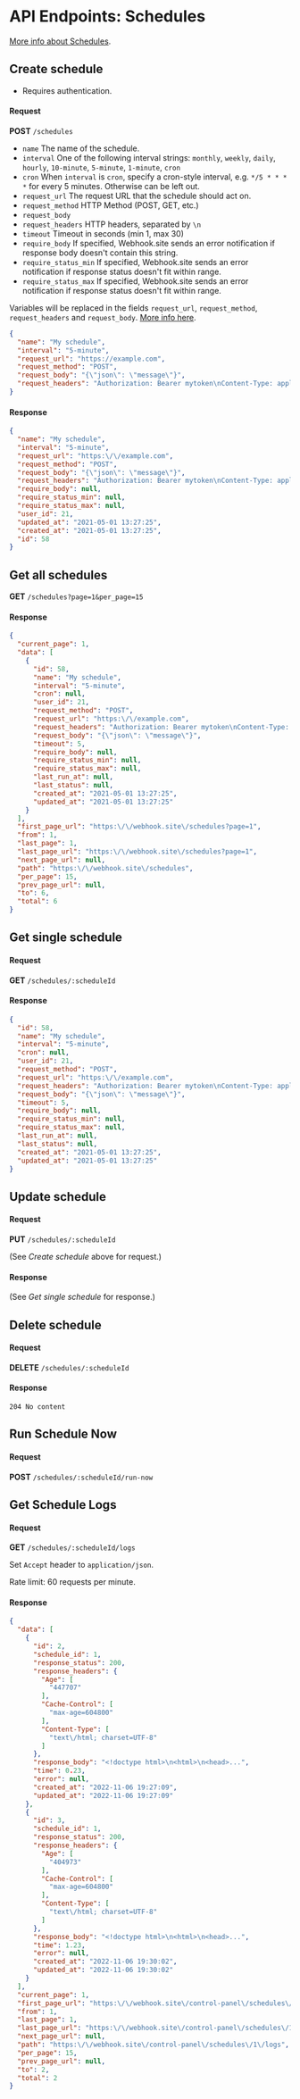 # API Endpoints: Schedules

[More info about Schedules](/schedules.html).

## Create schedule

* Requires authentication.

#### Request

**POST** `/schedules`

* `name` The name of the schedule.
* `interval` One of the following interval strings: `monthly`, `weekly`, `daily`, `hourly`, `10-minute`, `5-minute`, `1-minute`, `cron`
* `cron` When `interval` is `cron`, specify a cron-style interval, e.g. `*/5 * * * *` for every 5 minutes. Otherwise can be left out.
* `request_url` The request URL that the schedule should act on.
* `request_method` HTTP Method (POST, GET, etc.)
* `request_body` 
* `request_headers` HTTP headers, separated by `\n`
* `timeout` Timeout in seconds (min 1, max 30)
* `require_body` If specified, Webhook.site sends an error notification if response body doesn't contain this string.
* `require_status_min` If specified, Webhook.site sends an error notification if response status doesn't fit within range.
* `require_status_max` If specified, Webhook.site sends an error notification if response status doesn't fit within range.

Variables will be replaced in the fields `request_url`, `request_method`, `request_headers` and `request_body`. [More info here](/custom-actions.html#variables).

```json
{
  "name": "My schedule",
  "interval": "5-minute",
  "request_url": "https://example.com",
  "request_method": "POST",
  "request_body": "{\"json\": \"message\"}",
  "request_headers": "Authorization: Bearer mytoken\nContent-Type: application/json"
}
```

#### Response

```json
{
  "name": "My schedule",
  "interval": "5-minute",
  "request_url": "https:\/\/example.com",
  "request_method": "POST",
  "request_body": "{\"json\": \"message\"}",
  "request_headers": "Authorization: Bearer mytoken\nContent-Type: application\/json",
  "require_body": null,
  "require_status_min": null,
  "require_status_max": null,
  "user_id": 21,
  "updated_at": "2021-05-01 13:27:25",
  "created_at": "2021-05-01 13:27:25",
  "id": 58
}
```

## Get all schedules

**GET** `/schedules?page=1&per_page=15`

#### Response

```json
{
  "current_page": 1,
  "data": [
    {
      "id": 58,
      "name": "My schedule",
      "interval": "5-minute",
      "cron": null,
      "user_id": 21,
      "request_method": "POST",
      "request_url": "https:\/\/example.com",
      "request_headers": "Authorization: Bearer mytoken\nContent-Type: application\/json",
      "request_body": "{\"json\": \"message\"}",
      "timeout": 5,
      "require_body": null,
      "require_status_min": null,
      "require_status_max": null,
      "last_run_at": null,
      "last_status": null,
      "created_at": "2021-05-01 13:27:25",
      "updated_at": "2021-05-01 13:27:25"
    }
  ],
  "first_page_url": "https:\/\/webhook.site\/schedules?page=1",
  "from": 1,
  "last_page": 1,
  "last_page_url": "https:\/\/webhook.site\/schedules?page=1",
  "next_page_url": null,
  "path": "https:\/\/webhook.site\/schedules",
  "per_page": 15,
  "prev_page_url": null,
  "to": 6,
  "total": 6
}
```

## Get single schedule

#### Request

**GET** `/schedules/:scheduleId`

#### Response

```json
{
  "id": 58,
  "name": "My schedule",
  "interval": "5-minute",
  "cron": null,
  "user_id": 21,
  "request_method": "POST",
  "request_url": "https:\/\/example.com",
  "request_headers": "Authorization: Bearer mytoken\nContent-Type: application\/json",
  "request_body": "{\"json\": \"message\"}",
  "timeout": 5,
  "require_body": null,
  "require_status_min": null,
  "require_status_max": null,
  "last_run_at": null,
  "last_status": null,
  "created_at": "2021-05-01 13:27:25",
  "updated_at": "2021-05-01 13:27:25"
}
```

## Update schedule

#### Request

**PUT** `/schedules/:scheduleId`

(See *Create schedule* above for request.)

#### Response

(See *Get single schedule* for response.)

## Delete schedule

#### Request

**DELETE** `/schedules/:scheduleId`

#### Response

`204 No content`

## Run Schedule Now

#### Request

**POST** `/schedules/:scheduleId/run-now`

## Get Schedule Logs

#### Request

**GET** `/schedules/:scheduleId/logs`

Set `Accept` header to `application/json`.

Rate limit: 60 requests per minute.

#### Response

```json
{
  "data": [
    {
      "id": 2,
      "schedule_id": 1,
      "response_status": 200,
      "response_headers": {
        "Age": [
          "447707"
        ],
        "Cache-Control": [
          "max-age=604800"
        ],
        "Content-Type": [
          "text\/html; charset=UTF-8"
        ]
      },
      "response_body": "<!doctype html>\n<html>\n<head>...",
      "time": 0.23,
      "error": null,
      "created_at": "2022-11-06 19:27:09",
      "updated_at": "2022-11-06 19:27:09"
    },
    {
      "id": 3,
      "schedule_id": 1,
      "response_status": 200,
      "response_headers": {
        "Age": [
          "404973"
        ],
        "Cache-Control": [
          "max-age=604800"
        ],
        "Content-Type": [
          "text\/html; charset=UTF-8"
        ]
      },
      "response_body": "<!doctype html>\n<html>\n<head>...",
      "time": 1.23,
      "error": null,
      "created_at": "2022-11-06 19:30:02",
      "updated_at": "2022-11-06 19:30:02"
    }
  ],
  "current_page": 1,
  "first_page_url": "https:\/\/webhook.site\/control-panel\/schedules\/1\/logs?page=1",
  "from": 1,
  "last_page": 1,
  "last_page_url": "https:\/\/webhook.site\/control-panel\/schedules\/1\/logs?page=1",
  "next_page_url": null,
  "path": "https:\/\/webhook.site\/control-panel\/schedules\/1\/logs",
  "per_page": 15,
  "prev_page_url": null,
  "to": 2,
  "total": 2
}
```